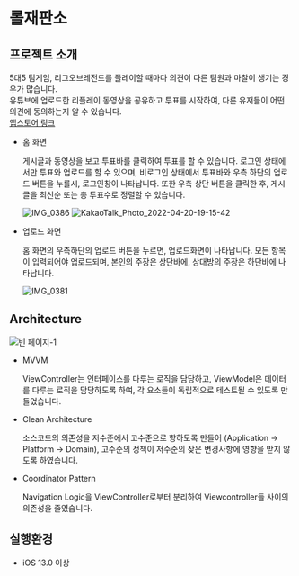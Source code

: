 # 롤재판소
## 프로젝트 소개
5대5 팀게임, 리그오브레전드를 플레이할 때마다 의견이 다른 팀원과 마찰이 생기는 경우가 많습니다.  
유튜브에 업로드한 리플레이 동영상을 공유하고 투표를 시작하여, 다른 유저들이 어떤 의견에 동의하는지 알 수 있습니다.  
[앱스토어 링크](https://apps.apple.com/kr/app/%EB%A1%A4-%EC%9E%AC%ED%8C%90%EC%86%8C/id1616538910)
- 홈 화면  
  
  게시글과 동영상을 보고 투표바를 클릭하여 투표를 할 수 있습니다.
  로그인 상태에서만 투표와 업로드를 할 수 있으며, 비로그인 상태에서 투표바와 우측 하단의 업로드 버튼을 누를시, 로그인창이 나타납니다. 또한 우측 상단 버튼을 클릭한 후, 게시글을 최신순 또는 총 투표수로
  정렬할 수 있습니다.  
  
  ![IMG_0386](https://user-images.githubusercontent.com/37011809/164245844-3dcb8726-d21b-4971-abd0-b3003a78fc29.PNG)
  ![KakaoTalk_Photo_2022-04-20-19-15-42](https://user-images.githubusercontent.com/37011809/164245817-6a71e8cd-0d63-4a9d-ac48-ce863a24ef58.png)  
  
- 업로드 화면  
  
  홈 화면의 우측하단의 업로드 버튼을 누르면, 업로드화면이 나타납니다. 모든 항목이 입력되어야 업로드되며, 본인의 주장은 상단바에, 상대방의 주장은 하단바에 나타납니다.  
    
  ![IMG_0381](https://user-images.githubusercontent.com/37011809/164245840-9e4d926b-045f-4693-b99d-99b51fd6495a.PNG)
## Architecture
![빈 페이지-1](https://user-images.githubusercontent.com/37011809/174434081-1bcc7d24-65c2-4018-954f-b7e7391481eb.png)

- MVVM

  ViewController는 인터페이스를 다루는 로직을 담당하고, ViewModel은 데이터를 다루는 로직을 담당하도록 하여, 각 요소들이 독립적으로 테스트될 수 있도록 만들었습니다.
- Clean Architecture

  소스코드의 의존성을 저수준에서 고수준으로 향하도록 만들어 (Application -> Platform -> Domain), 고수준의 정책이 저수준의 잦은 변경사항에 영향을 받지 않도록 하였습니다. 
- Coordinator Pattern

  Navigation Logic을 ViewController로부터 분리하여 Viewcontroller들 사이의 의존성을 줄였습니다.
## 실행환경
- iOS 13.0 이상
